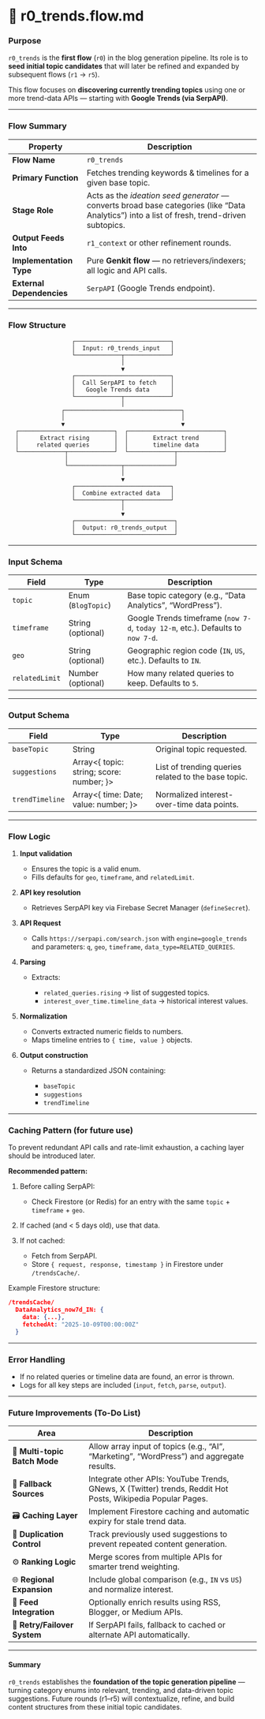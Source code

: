 # 📘 **r0_trends.flow.md**

### **Purpose**

`r0_trends` is the **first flow** (`r0`) in the blog generation pipeline.
Its role is to **seed initial topic candidates** that will later be refined and expanded by subsequent flows (`r1` → `r5`).

This flow focuses on **discovering currently trending topics** using one or more trend-data APIs — starting with **Google Trends (via SerpAPI)**.

---

### **Flow Summary**

| Property                  | Description                                                                                                                                  |
| ------------------------- | -------------------------------------------------------------------------------------------------------------------------------------------- |
| **Flow Name**             | `r0_trends`                                                                                                                                  |
| **Primary Function**      | Fetches trending keywords & timelines for a given base topic.                                                                                |
| **Stage Role**            | Acts as the *ideation seed generator* — converts broad base categories (like “Data Analytics”) into a list of fresh, trend-driven subtopics. |
| **Output Feeds Into**     | `r1_context` or other refinement rounds.                                                                                                     |
| **Implementation Type**   | Pure **Genkit flow** — no retrievers/indexers; all logic and API calls.                                                                      |
| **External Dependencies** | `SerpAPI` (Google Trends endpoint).                                                                                                          |

---

### **Flow Structure**

```mermaid
                  ┌───────────────────────────┐
                  │  Input: r0_trends_input   │
                  └─────────────┬─────────────┘
                                │
                                ▼
                  ┌───────────────────────────┐
                  │  Call SerpAPI to fetch    │
                  │   Google Trends data      │
                  └─────────────┬─────────────┘
                                │
               ┌─────────────────────────────────┐
               │                                 │
               ▼                                 ▼
  ┌───────────────────────────┐  ┌───────────────────────────┐
  │      Extract rising       │  │       Extract trend       │
  │     related queries       │  │       timeline data       │
  └─────────────┬─────────────┘  └─────────────┬─────────────┘
                │                              │
                └───────────────┬──────────────┘
                                │
                                ▼
                  ┌───────────────────────────┐
                  │  Combine extracted data   │
                  └─────────────┬─────────────┘
                                │
                                ▼
                  ┌────────────────────────────┐
                  │  Output: r0_trends_output  │
                  └────────────────────────────┘
```

---

### **Input Schema**

| Field          | Type               | Description                                                                     |
| -------------- | ------------------ | ------------------------------------------------------------------------------- |
| `topic`        | Enum (`BlogTopic`) | Base topic category (e.g., “Data Analytics”, “WordPress”).                      |
| `timeframe`    | String (optional)  | Google Trends timeframe (`now 7-d`, `today 12-m`, etc.). Defaults to `now 7-d`. |
| `geo`          | String (optional)  | Geographic region code (`IN`, `US`, etc.). Defaults to `IN`.                    |
| `relatedLimit` | Number (optional)  | How many related queries to keep. Defaults to `5`.                              |

---

### **Output Schema**

| Field           | Type                                     | Description                                         |
| --------------- | ---------------------------------------- | --------------------------------------------------- |
| `baseTopic`     | String                                   | Original topic requested.                           |
| `suggestions`   | Array<{ topic: string; score: number; }> | List of trending queries related to the base topic. |
| `trendTimeline` | Array<{ time: Date; value: number; }>    | Normalized interest-over-time data points.          |

---

### **Flow Logic**

1. **Input validation**

   * Ensures the topic is a valid enum.
   * Fills defaults for `geo`, `timeframe`, and `relatedLimit`.

2. **API key resolution**

   * Retrieves SerpAPI key via Firebase Secret Manager (`defineSecret`).

3. **API Request**

   * Calls `https://serpapi.com/search.json`
     with `engine=google_trends` and parameters:
     `q`, `geo`, `timeframe`, `data_type=RELATED_QUERIES`.

4. **Parsing**

   * Extracts:

     * `related_queries.rising` → list of suggested topics.
     * `interest_over_time.timeline_data` → historical interest values.

5. **Normalization**

   * Converts extracted numeric fields to numbers.
   * Maps timeline entries to `{ time, value }` objects.

6. **Output construction**

   * Returns a standardized JSON containing:

     * `baseTopic`
     * `suggestions`
     * `trendTimeline`

---

### **Caching Pattern (for future use)**

To prevent redundant API calls and rate-limit exhaustion,
a caching layer should be introduced later.

**Recommended pattern:**

1. Before calling SerpAPI:

   * Check Firestore (or Redis) for an entry with the same `topic` + `timeframe` + `geo`.
2. If cached (and < 5 days old), use that data.
3. If not cached:

   * Fetch from SerpAPI.
   * Store `{ request, response, timestamp }` in Firestore under `/trendsCache/`.

Example Firestore structure:

```json
/trendsCache/
  DataAnalytics_now7d_IN: {
    data: {...},
    fetchedAt: "2025-10-09T00:00:00Z"
  }
```

---

### **Error Handling**

* If no related queries or timeline data are found, an error is thrown.
* Logs for all key steps are included (`input`, `fetch`, `parse`, `output`).

---

### **Future Improvements (To-Do List)**

| Area                          | Description                                                                                                 |
| ----------------------------- | ----------------------------------------------------------------------------------------------------------- |
| 🧩 **Multi-topic Batch Mode** | Allow array input of topics (e.g., “AI”, “Marketing”, “WordPress”) and aggregate results.                   |
| 🔄 **Fallback Sources**       | Integrate other APIs: YouTube Trends, GNews, X (Twitter) trends, Reddit Hot Posts, Wikipedia Popular Pages. |
| 🗃️ **Caching Layer**         | Implement Firestore caching and automatic expiry for stale trend data.                                      |
| 🧠 **Duplication Control**    | Track previously used suggestions to prevent repeated content generation.                                   |
| ⚙️ **Ranking Logic**          | Merge scores from multiple APIs for smarter trend weighting.                                                |
| 🌐 **Regional Expansion**     | Include global comparison (e.g., `IN` vs `US`) and normalize interest.                                      |
| 🧾 **Feed Integration**       | Optionally enrich results using RSS, Blogger, or Medium APIs.                                               |
| 🧩 **Retry/Failover System**  | If SerpAPI fails, fallback to cached or alternate API automatically.                                        |

---

#### **Summary**

`r0_trends` establishes the **foundation of the topic generation pipeline** — turning category enums into relevant, trending, and data-driven topic suggestions.
Future rounds (r1–r5) will contextualize, refine, and build content structures from these initial topic candidates.
